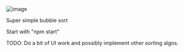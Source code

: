 ![image](https://user-images.githubusercontent.com/45149278/174502625-b401567b-8015-496d-8268-81f6a7eca86c.png)

Super simple bubble sort

Start with "npm start"

TODO: Do a bit of UI work and possibly implement other sorting algos.
